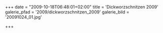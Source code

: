 +++
date = "2009-10-18T06:48:01+02:00"
title = 'Dickworzschnitzen 2009'
galerie_pfad = '2009/dickworzschnitzen_2009'
galerie_bild = '20091024_01.jpg'

+++

      